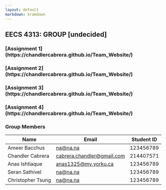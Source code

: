 ```yaml
---
layout: default
markdown: kramdown
---
```


## EECS 4313: GROUP [undecided]

<h3 href="https://chandlercabrera.github.io/Team_Website/" class="btn">[Assignment 1](https://chandlercabrera.github.io/Team_Website/)</h3>
<h3 href="https://chandlercabrera.github.io/Team_Website/" class="btn">[Assignment 2](https://chandlercabrera.github.io/Team_Website/)</h3>
<h3 href="https://chandlercabrera.github.io/Team_Website/" class="btn">[Assignment 3](https://chandlercabrera.github.io/Team_Website/)</h3>
<h3 href="https://chandlercabrera.github.io/Team_Website/" class="btn">[Assignment 4](https://chandlercabrera.github.io/Team_Website/)</h3>


### Group Members

| Name | Email | Student ID |
|------|-------|------------|
| Ameer Bacchus | na@na.na | 123456789 |
| Chandler Cabrera | cabrera.chandler@gmail.com | 214407571 |
| Anas Ishtiaque | anas1325@my.yorku.ca | 123456789 |
| Seran Sathivel | na@na.na | 123456789 |
| Christopher Tsung | na@na.na | 123456789 |
